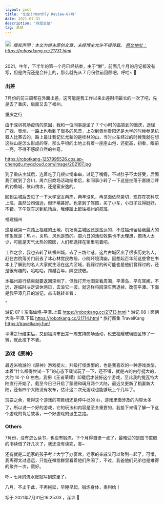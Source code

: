 ```yaml
---
layout: post
title: "复盘丨Monthly Review-07月"
date: 2021-07-31 
description: "月度总结"
tag: 总结
---   
```


<h6><img src="https://robotkang-1257995526.cos.ap-chengdu.myqcloud.com/icon/copyright.png" alt="copyright" style="display:inline;margin-bottom: -5px;" width="20" height="20"> 版权声明：本文为博主原创文章，未经博主允许不得转载。
<a target="_blank" href="https://robotkang.cc/21731.html">原文地址：https://robostkang.cc/21731.html </a>
</h6>                           

2021，牛年，下半年的第一个月已经结束，由于“懒”，前面几个月的月记都没有写，但是终究还是会补上的，那么就先从 7 月份往前回顾吧，呼哈~ 🛴       


### 出差       

7月份的前三周都在外面出差，这可能是我工作以来出差时间最长的一次了吧，先是去了重庆，后面又去了福州。     

重庆之行     

由于深圳机场疫情的原因，我和一位同事是坐了 7 个小时的高铁到的重庆，途径广西、贵州，一路上也看到了很多的风景，上次到贵州贵阳还是大学的时候参见机器人比赛去的，路上最让我记忆尤新的是桂林的山，当时火车经过的时候我就在想这些山是怎么形成的呀，那么平坦的土地上有着一座座山包，还挺高，初看，眼前一亮，不得不感叹自然的神奇。         


https://robotkang-1257995526.cos.ap-chengdu.myqcloud.com/image/202107.jpg

到了重庆主城后，连着吃了几顿火锅串串，过足了嘴瘾，不过肚子不太好受，后面我们就到了合川，周六日商场活动结束后，和同事小转了一下这座坐落于嘉陵江畔的钓鱼城，依山傍水，还是蛮安逸的。        

回到主城后去见了一下大学室友冉杰，两年没见，再见面依然亲切，现在在农科院上班，虽然公司偏远，但环境甚好。也拿到了驾照，买了小车，小日子过得挺好，不错。下午驾车送到机场后，我便踏上赶往福州的航班。        

福建福州      

这是我第一次踏上福建的土地，机场离主城区还是蛮远的，不过福州留给我最大的印象就是：热 🔥，炎热，风也是热的。周六日的活动效果也不太理想，商场人太少，可能是天气太热的原因，人们都选择在家里宅着吧。        

工作之余，我也去转了转福州城，去了三坊七巷，这片古城区出了很多历史名人，赶在古院落关门前去了冰心林觉民故居，小院环境清幽，回想起百年前这些曾在书本上了解到的名人大家就生活在这片区域，我踩过的砖可能也是他们曾踩过的，还是很有趣的，哈哈哈，跨越百年，隔空致敬。       

本福州直行结束就要返回深圳了，但我打开地图查看周围，平潭岛，早有耳闻，不远，遂临时决定调休两日，去浪它一波。就这样将回深车票退掉，改签平潭。下面是我平潭几日的游记，点击跳转查看：        

	* 
游记 07丨东海仙境-平潭.上篇    https://robotkang.cc/21713.html
	* 
游记 08丨面朝大海-平潭.下篇    https://robotkang.cc/21714.html
	* 
旅行图集 TravelKang  https://travelkang.fun/



平潭之行结束后，又到福清市出差一周支持商场活动，也去福耀玻璃园区转了一转，就此按下不表。       


### 游戏《原神》        

最近米哈游的《原神》游戏挺火，升级打怪类型的，也是我喜欢的一种游戏类型，本着“什么都得尝试一下”的心态下载试玩了一下，还不错，就是占的内存挺大的，大约 10 个 G 左右，我把《王者荣耀》卸载后才装好这个游戏，至此我的提瓦特大陆直行开始了，截至今日已开启了蒙德和璃月两个大陆，最近又更新了稻妻新大陆，还有四个大陆没有发布，估计这二次元游戏也能够玩上个几年了。          

玩耍之余，觉得这个游戏的项目组还是停牛批的 👍，游戏里面涉及的内容太多了，所以说一个好的游戏，它的玩法和内容是至关重要的，我接下来得了解一下这个游戏的背后故事，一个好游戏的诞生之路。         


### Others          

7月份，没有怎么读书，也没有锻炼，下个月得自律一点了，最难受的是图书馆借的书续借了好几次了，我还没有读完，害~      

还有就是二姐家的孩子考上大学了办宴席，老家的亲戚又可以聚到一起了，可惜，我离得太过遥远，只能在微信群里看着他们热闹了，不过，我爸他们兄弟也是难得的聚齐一次，蛮好。       

呼~ 七月的流水账就写到这里了。         

八月，不止于此，不再拖延，早睡早起，锻炼身体，奥利给！       

写于 2021年7月31日16:25:03 ，深圳 🎈           
